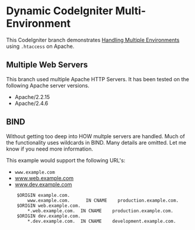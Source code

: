 # Dynamic CodeIgniter Multi-Environment

This CodeIgniter branch demonstrates [Handling Multiple Environments](https://www.codeigniter.com/user_guide/general/environments.html) using `.htaccess` on Apache.

## Multiple Web Servers

This branch used multiple Apache HTTP Servers.  It has been tested on the following Apache server versions.

-  Apache/2.2.15
-  Apache/2.4.6


## BIND

Without getting too deep into HOW multple servers are handled.  Much of the functionality uses wildcards in BIND.  Many details are omitted.  Let me know if you need more information.

This example would support the following URL's:

- `www.example.com`
- www.web.example.com
- www.dev.example.com

```
    $ORIGIN example.com.
        www.example.com.      IN CNAME    production.example.com.
    $ORIGIN web.example.com.
        *.web.example.com.  IN CNAME    production.example.com.
    $ORIGIN dev.example.com.
        *.dev.example.com.  IN CNAME    development.example.com.
```